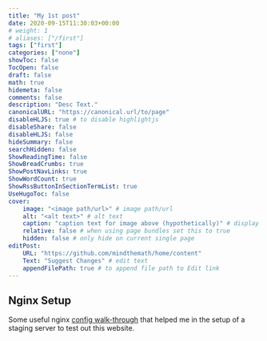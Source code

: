 ```yaml
---
title: "My 1st post"
date: 2020-09-15T11:30:03+00:00
# weight: 1
# aliases: ["/first"]
tags: ["first"]
categories: ["none"]
showToc: false
TocOpen: false
draft: false
math: true
hidemeta: false
comments: false
description: "Desc Text."
canonicalURL: "https://canonical.url/to/page"
disableHLJS: true # to disable highlightjs
disableShare: false
disableHLJS: false
hideSummary: false
searchHidden: false
ShowReadingTime: false
ShowBreadCrumbs: true
ShowPostNavLinks: true
ShowWordCount: true
ShowRssButtonInSectionTermList: true
UseHugoToc: false
cover:
    image: "<image path/url>" # image path/url
    alt: "<alt text>" # alt text
    caption: "caption text for image above (hypothetically)" # display caption under cover
    relative: false # when using page bundles set this to true
    hidden: false # only hide on current single page
editPost:
    URL: "https://github.com/mindthemath/home/content"
    Text: "Suggest Changes" # edit text
    appendFilePath: true # to append file path to Edit link
---
```


## Nginx Setup

Some useful nginx [config walk-through][nginx] that helped me in the setup of a staging server to test out this website. 

[nginx]: https://hive.blog/tutorial/@mr-rigden/how-to-host-a-static-website-with-nginx
